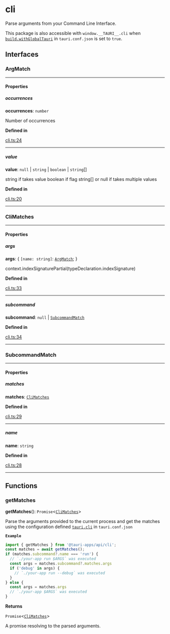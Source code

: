 # cli

Parse arguments from your Command Line Interface.

This package is also accessible with `window.__TAURI__.cli` when [`build.withGlobalTauri`](https://tauri.app/v1/api/config/#buildconfig.withglobaltauri) in `tauri.conf.json` is set to `true`.

## Interfaces

### ArgMatch

---

#### Properties

##### occurrences

 **occurrences**: `number`

Number of occurrences

**Defined in** 

[cli.ts:24](https://github.com/tauri-apps/tauri/blob/679abc6/tooling/api/src/cli.ts#L24)

---

##### value

 **value**: `null` \| `string` \| `boolean` \| `string`[]

string if takes value
boolean if flag
string[] or null if takes multiple values

**Defined in** 

[cli.ts:20](https://github.com/tauri-apps/tauri/blob/679abc6/tooling/api/src/cli.ts#L20)

---

### CliMatches

---

#### Properties

##### args

 **args**: { `[name: string]`: [`ArgMatch`](cli.md#argmatch);  }

context.indexSignaturePartial(typeDeclaration.indexSignature)

**Defined in** 

[cli.ts:33](https://github.com/tauri-apps/tauri/blob/679abc6/tooling/api/src/cli.ts#L33)

---

##### subcommand

 **subcommand**: `null` \| [`SubcommandMatch`](cli.md#subcommandmatch)

**Defined in** 

[cli.ts:34](https://github.com/tauri-apps/tauri/blob/679abc6/tooling/api/src/cli.ts#L34)

---

### SubcommandMatch

---

#### Properties

##### matches

 **matches**: [`CliMatches`](cli.md#climatches)

**Defined in** 

[cli.ts:29](https://github.com/tauri-apps/tauri/blob/679abc6/tooling/api/src/cli.ts#L29)

---

##### name

 **name**: `string`

**Defined in** 

[cli.ts:28](https://github.com/tauri-apps/tauri/blob/679abc6/tooling/api/src/cli.ts#L28)

---

## Functions

### getMatches

**getMatches**(): `Promise`<[`CliMatches`](cli.md#climatches)\>

Parse the arguments provided to the current process and get the matches using the configuration defined [`tauri.cli`](https://tauri.app/v1/api/config/#tauriconfig.cli) in `tauri.conf.json`

**`Example`**

```typescript
import { getMatches } from '@tauri-apps/api/cli';
const matches = await getMatches();
if (matches.subcommand?.name === 'run') {
  // `./your-app run $ARGS` was executed
  const args = matches.subcommand?.matches.args
  if ('debug' in args) {
    // `./your-app run --debug` was executed
  }
} else {
  const args = matches.args
  // `./your-app $ARGS` was executed
}
```

**Returns**

`Promise`<[`CliMatches`](cli.md#climatches)\>

A promise resolving to the parsed arguments.
